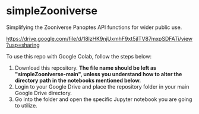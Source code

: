 # simpleZooniverse
Simplifying the Zooniverse Panoptes API functions for wider public use.

https://drive.google.com/file/d/18lzHK9njUxmhF9xt5jITV87mxpSDFATi/view?usp=sharing

To use this repo with Google Colab, follow the steps below:
1. Download this repository. **The file name should be left as "simpleZooniverse-main", unless you understand how to alter the directory path in the notebooks mentioned below.**
2. Login to your Google Drive and place the repository folder in your main Google Drive directory.
3. Go into the folder and open the specific Jupyter notebook you are going to utilize.
